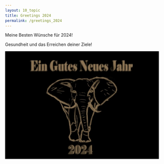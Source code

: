 ```yaml
---
layout: 10_topic
title: Greetings 2024
permalink: /greetings_2024
---
```


Meine Besten Wünsche für 2024!

Gesundheit und das Erreichen deiner Ziele!

![](pics/Greetings_2024_2.jpg)

